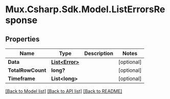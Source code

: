 # Mux.Csharp.Sdk.Model.ListErrorsResponse

## Properties

Name | Type | Description | Notes
------------ | ------------- | ------------- | -------------
**Data** | [**List&lt;Error&gt;**](Error.md) |  | [optional] 
**TotalRowCount** | **long?** |  | [optional] 
**Timeframe** | **List&lt;long&gt;** |  | [optional] 

[[Back to Model list]](../README.md#documentation-for-models) [[Back to API list]](../README.md#documentation-for-api-endpoints) [[Back to README]](../README.md)

